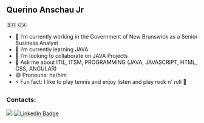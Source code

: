 ## Querino Anschau Jr
🇧🇷 🇨🇦

- 🔭 I’m currently working in the Government of New Brunswick as a Senior Business Analyst
- 🌱 I’m currently learning JAVA
- 👯 I’m looking to collaborate on JAVA Projects
- 💬 Ask me about ITIL, ITSM, PROGRAMMING (JAVA, JAVASCRIPT, HTML, CSS, ANGULAR)
- 😄 Pronouns: he/him
- ⚡ Fun fact: I like to play tennis and enjoy listen and play rock n' roll 🤘

### Contacts:

<div>
<a href = "mailto:querinojunior@gmail.com"><img src="https://img.shields.io/badge/Gmail-EA4335?logo=gmail&logoColor=fff&style=plastic" target="_blank"></a> 
<a href="https://www.linkedin.com/in/querinojunior/" target="_blank"><img src="https://img.shields.io/badge/LinkedIn-0A66C2?logo=linkedin&logoColor=fff&style=plastic" alt="LinkedIn Badge" target="_blank"></a>   
</div>
